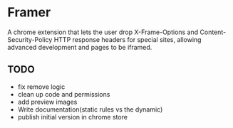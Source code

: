 # Framer
A chrome extension that lets the user drop X-Frame-Options and Content-Security-Policy HTTP response headers for special sites, allowing advanced development and pages to be iframed.

## TODO
- fix remove logic
- clean up code and permissions
- add preview images
- Write documentation(static rules vs the dynamic)
- publish initial version in chrome store